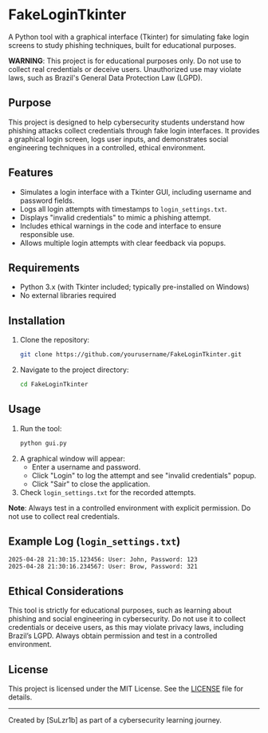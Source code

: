 # FakeLoginTkinter

A Python tool with a graphical interface (Tkinter) for simulating fake login screens to study phishing techniques, built for educational purposes.

**WARNING**: This project is for educational purposes only. Do not use to collect real credentials or deceive users. Unauthorized use may violate laws, such as Brazil's General Data Protection Law (LGPD).

## Purpose
This project is designed to help cybersecurity students understand how phishing attacks collect credentials through fake login interfaces. It provides a graphical login screen, logs user inputs, and demonstrates social engineering techniques in a controlled, ethical environment.

## Features
- Simulates a login interface with a Tkinter GUI, including username and password fields.
- Logs all login attempts with timestamps to `login_settings.txt`.
- Displays "invalid credentials" to mimic a phishing attempt.
- Includes ethical warnings in the code and interface to ensure responsible use.
- Allows multiple login attempts with clear feedback via popups.

## Requirements
- Python 3.x (with Tkinter included; typically pre-installed on Windows)
- No external libraries required

## Installation
1. Clone the repository:
   ```bash
   git clone https://github.com/yourusername/FakeLoginTkinter.git
   ```
2. Navigate to the project directory:
   ```bash
   cd FakeLoginTkinter
   ```

## Usage
1. Run the tool:
   ```bash
   python gui.py
   ```
2. A graphical window will appear:
   - Enter a username and password.
   - Click "Login" to log the attempt and see "invalid credentials" popup.
   - Click "Sair" to close the application.
3. Check `login_settings.txt` for the recorded attempts.

**Note**: Always test in a controlled environment with explicit permission. Do not use to collect real credentials.

## Example Log (`login_settings.txt`)
```
2025-04-28 21:30:15.123456: User: John, Password: 123
2025-04-28 21:30:16.234567: User: Brow, Password: 321
```

## Ethical Considerations
This tool is strictly for educational purposes, such as learning about phishing and social engineering in cybersecurity. Do not use it to collect credentials or deceive users, as this may violate privacy laws, including Brazil’s LGPD. Always obtain permission and test in a controlled environment.

## License
This project is licensed under the MIT License. See the [LICENSE](LICENSE) file for details.

---
Created by [SuLzr1b] as part of a cybersecurity learning journey.
